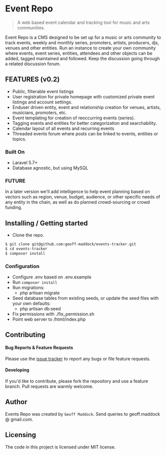 # Event Repo
> A web based event calendar and tracking tool for music and arts communities.

Event Repo is a CMS designed to be set up for a music or arts community to track events, weekly and monthly series, promoters, artists, producers, djs, venues and other entities.
Run an instance to create your own community where events, event series, entities, attendees and other objects can be added, tagged maintained and followed.  Keep the discussion going through a related discussion forum.  


## FEATURES (v0.2)

* Public, filterable event listings
* User registration for private homepage with customized private event listings and account settings.
* Enduser driven entity, event and relationship creation for venues, artists, musicians, promoters, etc.
* Event templating for creation of reoccurring events (series).
* Tagging events and entities for better categorization and searchability.
* Calendar layout of all events and recurring events
* Threaded events forum where posts can be linked to events, entities or topics.

### Built On

* Laravel 5.7+
* Database agnostic, but using MySQL

### FUTURE

In a later version we'll add intelligence to help event planning based on vectors such as region, venue, budget, audience, or other specific needs of any entity in the chain, as well as do planned crowd-sourcing or crowd funding.

## Installing / Getting started

* Clone the repo.
```bash
$ git clone git@github.com:geoff-maddock/events-tracker.git
$ cd events-tracker
$ composer install
```

### Configuration
* Configure .env based on .env.example
* Run `composer install`
* Run migrations:
  - php artisan migrate
* Seed database tables from existing seeds, or update the seed files with your own defaults:
  - php artisan db:seed
* Fix permissions with ./fix_permission.sh
* Point web server to /html/index.php


## Contributing

#### Bug Reports & Feature Requests

Please use the [issue tracker](https://github.com/geoff-maddock/events-tracker/issues) to report any bugs or file feature requests.

#### Developing
If you'd like to contribute, please fork the repository and use a feature
branch. Pull requests are warmly welcome.

## Author
Events Repo was created by `Geoff Maddock`.  Send queries to geoff.maddock @ gmail.com.

## Licensing

The code in this project is licensed under MIT license.
